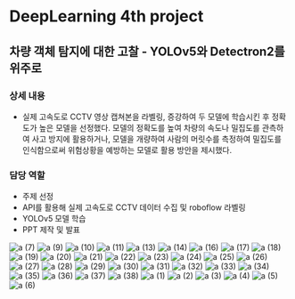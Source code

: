 # DeepLearning 4th project
## 차량 객체 탐지에 대한 고찰 - YOLOv5와 Detectron2를 위주로
### 상세 내용
- 실제 고속도로 CCTV 영상 캡쳐본을 라벨링, 증강하여 두 모델에 학습시킨 후 정확도가 높은 모델을 선정했다. 
모델의 정확도를 높여 차량의 속도나 밀집도를 관측하여 사고 방지에 활용하거나, 모델을 개량하여 사람의 머릿수를 측정하여 밀집도를 인식함으로써 위험상황을 예방하는 모델로 활용 방안을 제시했다.
### 담당 역할
- 주제 선정
- API를 활용해 실제 고속도로 CCTV 데이터 수집 및 roboflow 라벨링
- YOLOv5 모델 학습
- PPT 제작 및 발표

![a (7)](https://user-images.githubusercontent.com/120777172/211731918-adbcd16e-6ddc-4ab3-9e73-3cde60cdcfda.jpg)
![a (9)](https://user-images.githubusercontent.com/120777172/211731944-2c54f55d-b9b4-4885-aa3b-d09d9ec6d34b.jpg)
![a (10)](https://user-images.githubusercontent.com/120777172/211731954-c20de9e7-4b9c-4774-bce7-345066116d79.jpg)
![a (11)](https://user-images.githubusercontent.com/120777172/211731962-a6bb2b7b-5cfc-434d-9dcf-92125da8b581.jpg)
![a (13)](https://user-images.githubusercontent.com/120777172/211731993-f3d311f0-9fdc-4b05-9321-4f85db5c57c9.jpg)
![a (14)](https://user-images.githubusercontent.com/120777172/211732011-6af16b14-6542-412d-99e5-f96171031164.jpg)
![a (16)](https://user-images.githubusercontent.com/120777172/211732018-2b22dd1c-e106-4f42-b625-69f88696a290.jpg)
![a (17)](https://user-images.githubusercontent.com/120777172/211732028-aede40ff-9830-46dc-98e7-18760f64b794.jpg)
![a (18)](https://user-images.githubusercontent.com/120777172/211732035-dd45145d-b148-467e-ae7b-c78596248db9.jpg)
![a (19)](https://user-images.githubusercontent.com/120777172/211732039-eea78870-e5c8-46b3-bfd7-954e76e7bc5c.jpg)
![a (20)](https://user-images.githubusercontent.com/120777172/211732050-6044e54a-dcda-49e3-bb53-220bd8fcc7b4.jpg)
![a (21)](https://user-images.githubusercontent.com/120777172/211732058-78d29b05-1379-4f29-a426-df88831e1acf.jpg)
![a (22)](https://user-images.githubusercontent.com/120777172/211732072-5aac7106-fd2f-45a6-962e-2a14bd2db4df.jpg)
![a (23)](https://user-images.githubusercontent.com/120777172/211732079-139b2f71-88d4-4a1e-8752-0f85a4e3c63b.jpg)
![a (24)](https://user-images.githubusercontent.com/120777172/211732086-d5096e67-de90-4dee-a0a7-373d1554311d.jpg)
![a (25)](https://user-images.githubusercontent.com/120777172/211732100-3b91c15c-5540-41b1-bdbe-2fccbb50c647.jpg)
![a (26)](https://user-images.githubusercontent.com/120777172/211732106-af123598-5d87-4f63-95ea-63803159ba31.jpg)
![a (27)](https://user-images.githubusercontent.com/120777172/211732126-bb3905e0-2448-4496-a087-c2a0718a159e.jpg)
![a (28)](https://user-images.githubusercontent.com/120777172/211732142-69d236a5-f3a7-43f6-a392-9ead92dc2494.jpg)
![a (29)](https://user-images.githubusercontent.com/120777172/211732156-cfe7c128-4f57-4195-9c9f-673079833cdb.jpg)
![a (30)](https://user-images.githubusercontent.com/120777172/211732167-3580646e-9d22-45e5-ac19-6810dfab9578.jpg)
![a (31)](https://user-images.githubusercontent.com/120777172/211732184-ef25bfc8-34b8-4ba1-92df-1ccaadf898a8.jpg)
![a (32)](https://user-images.githubusercontent.com/120777172/211732191-c479463d-2414-458d-9e02-89e75670d593.jpg)
![a (33)](https://user-images.githubusercontent.com/120777172/211732204-5c0429dc-e4e1-44b9-8f60-2a8ef4e0f9fd.jpg)
![a (34)](https://user-images.githubusercontent.com/120777172/211732211-f0203ee4-e06f-4a38-a881-40eb83131a87.jpg)
![a (35)](https://user-images.githubusercontent.com/120777172/211732224-65fe7366-23f5-48cd-bf4f-0bdc07cf6d05.jpg)
![a (36)](https://user-images.githubusercontent.com/120777172/211732232-160c6233-2556-40dd-a6f1-3d57950d6f03.jpg)
![a (37)](https://user-images.githubusercontent.com/120777172/211732241-b4f2c9ae-6f33-49ed-8a27-14cae1ccbd79.jpg)
![a (38)](https://user-images.githubusercontent.com/120777172/211732251-0c9fb184-85e7-4d7f-93bf-c51c18acee11.jpg)
![a (1)](https://user-images.githubusercontent.com/120777172/211732305-1547c741-8cd3-47f2-8bcc-1ced224e6426.jpg)
![a (2)](https://user-images.githubusercontent.com/120777172/211732315-94a04fdc-1f55-4777-ace0-887ca2c72ad5.jpg)
![a (3)](https://user-images.githubusercontent.com/120777172/211732325-0c3438ff-e343-436e-84a2-a6656443c14b.jpg)
![a (4)](https://user-images.githubusercontent.com/120777172/211732336-0b61121f-a666-4555-ad9c-b6dab0f244d0.jpg)
![a (5)](https://user-images.githubusercontent.com/120777172/211732350-3a656de8-d84e-462b-821f-5aaa898ad59f.jpg)
![a (6)](https://user-images.githubusercontent.com/120777172/211732368-a5dcd973-e6ae-44f0-b862-0bf59d1e97f0.jpg)

